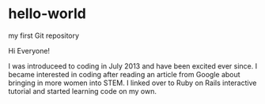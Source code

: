 # hello-world
my first Git repository

Hi Everyone!

I was introduceed to coding in July 2013 and have been excited ever since. I became interested in coding after reading an article from Google about bringing in more women into STEM. I linked over to Ruby on Rails interactive tutorial and started learning code on my own.
